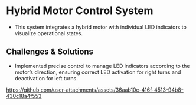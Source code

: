 # Hybrid Motor Control System
 - This system integrates a hybrid motor with individual LED indicators to visualize operational states.

## Challenges & Solutions
 - Implemented precise control to manage LED indicators according to the motor’s direction, ensuring correct LED activation for right turns and deactivation for left turns.



https://github.com/user-attachments/assets/36aab10c-416f-4513-94b8-430c18a4f553

